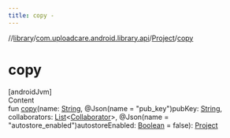 ```yaml
---
title: copy -
---
```

//[library](../../index.md)/[com.uploadcare.android.library.api](../index.md)/[Project](index.md)/[copy](copy.md)



# copy  
[androidJvm]  
Content  
fun [copy](copy.md)(name: [String](https://kotlinlang.org/api/latest/jvm/stdlib/kotlin/-string/index.html), @Json(name = "pub_key")pubKey: [String](https://kotlinlang.org/api/latest/jvm/stdlib/kotlin/-string/index.html), collaborators: [List](https://kotlinlang.org/api/latest/jvm/stdlib/kotlin.collections/-list/index.html)<[Collaborator](../-collaborator/index.md)>, @Json(name = "autostore_enabled")autostoreEnabled: [Boolean](https://kotlinlang.org/api/latest/jvm/stdlib/kotlin/-boolean/index.html) = false): [Project](index.md)  



